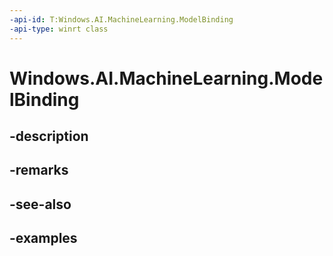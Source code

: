 ```yaml
---
-api-id: T:Windows.AI.MachineLearning.ModelBinding
-api-type: winrt class
---
```


<!-- Class syntax.
public class ModelBinding 
-->

# Windows.AI.MachineLearning.ModelBinding

## -description

## -remarks

## -see-also

## -examples

